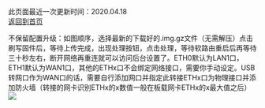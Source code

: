 此页面最近一次更新时间：2020.04.18             
[返回到首页](https://openclashopenwrt.github.io/website/)         

不保留配置升级：如图顺序，选择最新的下载好的.img.gz文件（无需解压）点击刷写固件后，等待上传完成，出现处理按钮，点击处理，等待软路由重启后再等待三十秒左右，断开网络再重连就可以访问后台设置了。ETH0默认为LAN1口，ETH1默认为WAN1口，其他的ETHx口不会绑定网络接口，需要你手动设定。USB转网口作为WAN口的话，需要自行添加网口并指定此转接ETHx口为物理接口并添加防火墙（转接的网卡识别ETHx的x数值一般在板载网卡ETHx的x最大值之后）         
[![](https://pic.downk.cc/item/5e6a2d53e83c3a1e3a18dbe2.jpg)](https://pic.downk.cc/item/5e6a2d53e83c3a1e3a18dbe2.jpg)
